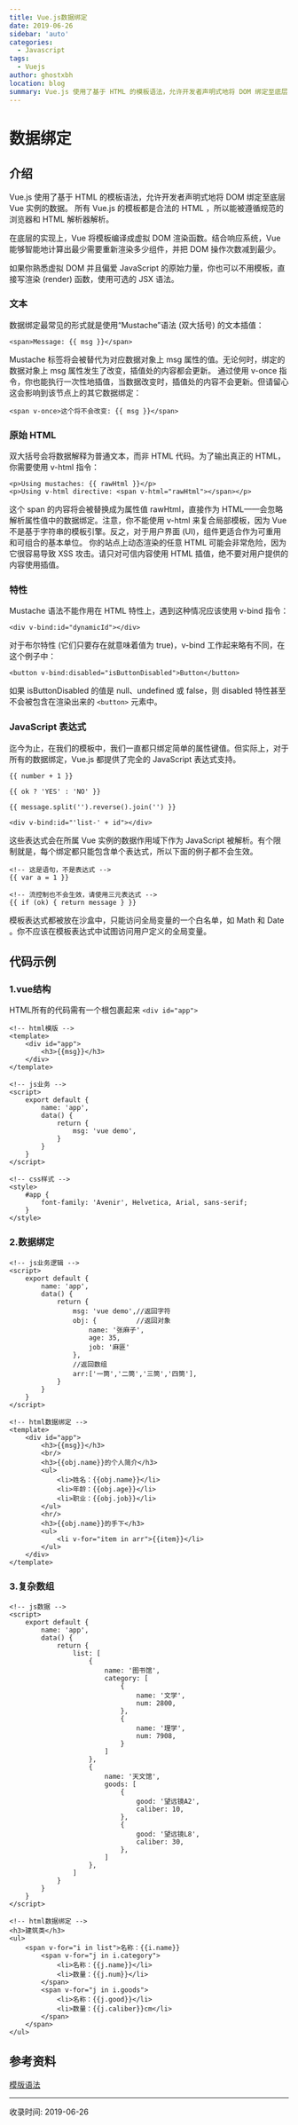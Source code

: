 ```yaml
---
title: Vue.js数据绑定
date: 2019-06-26
sidebar: 'auto'
categories:
  - Javascript
tags:
  - Vuejs
author: ghostxbh
location: blog
summary: Vue.js 使用了基于 HTML 的模板语法，允许开发者声明式地将 DOM 绑定至底层 Vue 实例的数据。
---
```

# 数据绑定

## 介绍
Vue.js 使用了基于 HTML 的模板语法，允许开发者声明式地将 DOM 绑定至底层 Vue 实例的数据。
所有 Vue.js 的模板都是合法的 HTML ，所以能被遵循规范的浏览器和 HTML 解析器解析。

在底层的实现上，Vue 将模板编译成虚拟 DOM 渲染函数。结合响应系统，Vue 能够智能地计算出最少需要重新渲染多少组件，并把 DOM 操作次数减到最少。

如果你熟悉虚拟 DOM 并且偏爱 JavaScript 的原始力量，你也可以不用模板，直接写渲染 (render) 函数，使用可选的 JSX 语法。

### 文本
数据绑定最常见的形式就是使用“Mustache”语法 (双大括号) 的文本插值：

```vue
<span>Message: {{ msg }}</span>
```

Mustache 标签将会被替代为对应数据对象上 msg 属性的值。无论何时，绑定的数据对象上 msg 属性发生了改变，插值处的内容都会更新。
通过使用 v-once 指令，你也能执行一次性地插值，当数据改变时，插值处的内容不会更新。但请留心这会影响到该节点上的其它数据绑定：

```vue
<span v-once>这个将不会改变: {{ msg }}</span>
```

### 原始 HTML

双大括号会将数据解释为普通文本，而非 HTML 代码。为了输出真正的 HTML，你需要使用 v-html 指令：

```vue
<p>Using mustaches: {{ rawHtml }}</p>
<p>Using v-html directive: <span v-html="rawHtml"></span></p>
```

这个 span 的内容将会被替换成为属性值 rawHtml，直接作为 HTML——会忽略解析属性值中的数据绑定。注意，你不能使用 v-html 来复合局部模板，因为 Vue 不是基于字符串的模板引擎。反之，对于用户界面 (UI)，组件更适合作为可重用和可组合的基本单位。
你的站点上动态渲染的任意 HTML 可能会非常危险，因为它很容易导致 XSS 攻击。请只对可信内容使用 HTML 插值，绝不要对用户提供的内容使用插值。

### 特性

Mustache 语法不能作用在 HTML 特性上，遇到这种情况应该使用 v-bind 指令：

```vue
<div v-bind:id="dynamicId"></div>
```

对于布尔特性 (它们只要存在就意味着值为 true)，v-bind 工作起来略有不同，在这个例子中：

```vue
<button v-bind:disabled="isButtonDisabled">Button</button>
```

如果 isButtonDisabled 的值是 null、undefined 或 false，则 disabled 特性甚至不会被包含在渲染出来的 `<button>` 元素中。

### JavaScript 表达式

迄今为止，在我们的模板中，我们一直都只绑定简单的属性键值。但实际上，对于所有的数据绑定，Vue.js 都提供了完全的 JavaScript 表达式支持。

```vue
{{ number + 1 }}

{{ ok ? 'YES' : 'NO' }}

{{ message.split('').reverse().join('') }}

<div v-bind:id="'list-' + id"></div>
```

这些表达式会在所属 Vue 实例的数据作用域下作为 JavaScript 被解析。有个限制就是，每个绑定都只能包含单个表达式，所以下面的例子都不会生效。

```vue
<!-- 这是语句，不是表达式 -->
{{ var a = 1 }}

<!-- 流控制也不会生效，请使用三元表达式 -->
{{ if (ok) { return message } }}
```

模板表达式都被放在沙盒中，只能访问全局变量的一个白名单，如 Math 和 Date 。你不应该在模板表达式中试图访问用户定义的全局变量。

## 代码示例

### 1.vue结构 
HTML所有的代码需有一个根包裹起来 `<div id="app">`

```vue
<!-- html模版 -->
<template>
    <div id="app">
        <h3>{{msg}}</h3>
    </div>
</template>

<!-- js业务 -->
<script>
    export default {
        name: 'app',
        data() {
            return {
                msg: 'vue demo',
            }
        }
    }
</script>

<!-- css样式 -->
<style>
    #app {
        font-family: 'Avenir', Helvetica, Arial, sans-serif;
    }
</style>
```

### 2.数据绑定
```vue
<!-- js业务逻辑 -->
<script>
    export default {
        name: 'app',
        data() {
            return {
                msg: 'vue demo',//返回字符
                obj: {          //返回对象
                    name: '张麻子',
                    age: 35,
                    job: '麻匪'
                },
                //返回数组
                arr:['一筒','二筒','三筒','四筒'],
            }
        }
    }
</script>

<!-- html数据绑定 -->
<template>
    <div id="app">
        <h3>{{msg}}</h3>
        <br/>
        <h3>{{obj.name}}的个人简介</h3>
        <ul>
            <li>姓名：{{obj.name}}</li>
            <li>年龄：{{obj.age}}</li>
            <li>职业：{{obj.job}}</li>
        </ul>
        <hr/>
        <h3>{{obj.name}}的手下</h3>
        <ul>
            <li v-for="item in arr">{{item}}</li>
        </ul>
    </div>
</template>
```

### 3.复杂数组
```vue
<!-- js数据 -->
<script>
    export default {
        name: 'app',
        data() {
            return {
                list: [
                    {
                        name: '图书馆',
                        category: [
                            {
                                name: '文学',
                                num: 2800,
                            },
                            {
                                name: '理学',
                                num: 7908,
                            }
                        ]
                    },
                    {
                        name: '天文馆',
                        goods: [
                            {
                                good: '望远镜A2',
                                caliber: 10,
                            },
                            {
                                good: '望远镜L8',
                                caliber: 30,
                            },
                        ]
                    },
                ]
            }
        }
    }
</script>

<!-- html数据绑定 -->
<h3>建筑类</h3>
<ul>
    <span v-for="i in list">名称：{{i.name}}
        <span v-for="j in i.category">
            <li>名称：{{j.name}}</li>
            <li>数量：{{j.num}}</li>
        </span>
        <span v-for="j in i.goods">
            <li>名称：{{j.good}}</li>
            <li>数量：{{j.caliber}}cm</li>
        </span>
    </span>
</ul>
```


## 参考资料
[模版语法](https://cn.vuejs.org/v2/guide/syntax.html)

---
收录时间: 2019-06-26

<Vssue :title="$title" />
